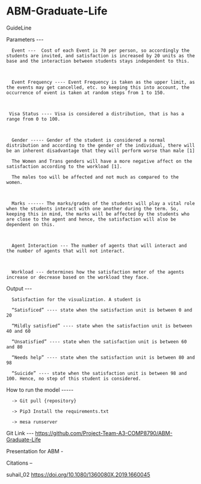 # ABM-Graduate-Life

GuideLine

 

Parameters ---  

      Event ---  Cost of each Event is 70 per person, so accordingly the students are invited, and satisfaction is increased by 20 units as the base and the interaction between students stays independent to this. 

 

      Event Frequency ---- Event Frequency is taken as the upper limit, as the events may get cancelled, etc. so keeping this into account, the occurrence of event is taken at random steps from 1 to 150. 

 

     Visa Status ---- Visa is considered a distribution, that is has a range from 0 to 100. 

  

      Gender ----- Gender of the student is considered a normal distribution and according to the gender of the individual, there will be an inherent disadvantage that they will perform worse than male [1] 

      The Women and Trans genders will have a more negative affect on the satisfaction according to the workload [1]. 

      The males too will be affected and not much as compared to the women. 

 

      Marks ------ The marks/grades of the students will play a vital role when the students interact with one another during the term. So, keeping this in mind, the marks will be affected by the students who are close to the agent and hence, the satisfaction will also be dependent on this. 

 

      Agent Interaction --- The number of agents that will interact and the number of agents that will not interact. 

 

      Workload --- determines how the satisfaction meter of the agents increase or decrease based on the workload they face. 

	 

Output ---  

      Satisfaction for the visualization. A student is  

      “Satisficed” ---- state when the satisfaction unit is between 0 and 20 

      “Mildly satisfied” ---- state when the satisfaction unit is between 40 and 60 

      “Unsatisfied” ---- state when the satisfaction unit is between 60 and 80 

      “Needs help” ---- state when the satisfaction unit is between 80 and 98 

      “Suicide” ---- state when the satisfaction unit is between 98 and 100. Hence, no step of this student is considered. 

How to run the model ----- 

      -> Git pull {repository} 

      -> Pip3 Install the requirements.txt 

      -> mesa runserver 

Git Link --- https://github.com/Project-Team-A3-COMP8790/ABM-Graduate-Life 

Presentation for ABM - 
<Will Upload here>

Citations – 

suhail_02 https://doi.org/10.1080/1360080X.2019.1660045 
